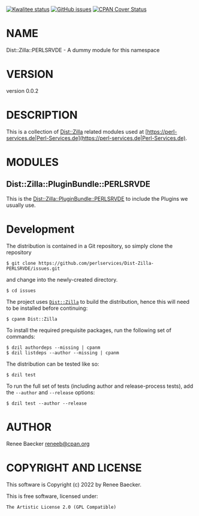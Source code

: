 [![Kwalitee status](https://cpants.cpanauthors.org/dist/Dist-Zilla-PERLSRVDE.png)](https://cpants.cpanauthors.org/dist/Dist-Zilla-PERLSRVDE)
[![GitHub issues](https://img.shields.io/github/issues/Dist-Zilla-PERLSRVDE/issues.svg)](https://github.com/Dist-Zilla-PERLSRVDE/issues/issues)
[![CPAN Cover Status](https://cpancoverbadge.perl-services.de/Dist-Zilla-PERLSRVDE-0.0.2)](https://cpancoverbadge.perl-services.de/Dist-Zilla-PERLSRVDE-0.0.2)

# NAME

Dist::Zilla::PERLSRVDE - A dummy module for this namespace

# VERSION

version 0.0.2

# DESCRIPTION

This is a collection of [Dist::Zilla](https://metacpan.org/pod/Dist%3A%3AZilla) related modules
used at [https://perl-services.de|Perl-Services.de](https://perl-services.de|Perl-Services.de).

# MODULES

## Dist::Zilla::PluginBundle::PERLSRVDE

This is the [Dist::Zilla::PluginBundle::PERLSRVDE](https://metacpan.org/pod/PluginBundle)
to include the Plugins we usually use.



# Development

The distribution is contained in a Git repository, so simply clone the
repository

```
$ git clone https://github.com/perlservices/Dist-Zilla-PERLSRVDE/issues.git
```

and change into the newly-created directory.

```
$ cd issues
```

The project uses [`Dist::Zilla`](https://metacpan.org/pod/Dist::Zilla) to
build the distribution, hence this will need to be installed before
continuing:

```
$ cpanm Dist::Zilla
```

To install the required prequisite packages, run the following set of
commands:

```
$ dzil authordeps --missing | cpanm
$ dzil listdeps --author --missing | cpanm
```

The distribution can be tested like so:

```
$ dzil test
```

To run the full set of tests (including author and release-process tests),
add the `--author` and `--release` options:

```
$ dzil test --author --release
```

# AUTHOR

Renee Baecker <reneeb@cpan.org>

# COPYRIGHT AND LICENSE

This software is Copyright (c) 2022 by Renee Baecker.

This is free software, licensed under:

```
The Artistic License 2.0 (GPL Compatible)
```
